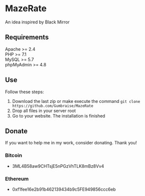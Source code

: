 # MazeRate

An idea inspired by Black Mirror

## Requirements

Apache >= 2.4<br>
PHP >= 7.1<br>
MySQL >= 5.7<br>
phpMyAdmin >= 4.8<br>

## Use

Follow these steps:

1. Download the last zip or make execute the command ``git clone https://github.com/Gumbraise/MazeRate``
2. Drop all files in your server root
3. Go to your website. The installation is finished

## Donate

If you want to help me in my work, consider donating. Thank you!

### Bitcoin

- 3ML4B58aw9CHTsjE5nPGzVhTLK8mBz8Vv4

### Ethereum

- 0xf1fee16e2b91b462139434b9c5FE949856ccc6eb
